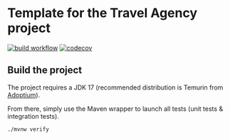 # Template for the Travel Agency project

[![build workflow](https://github.com/momsy/travel_agency/actions/workflows/build.yml/badge.svg)](https://github.com/momsy/travel_agency/actions)
[![codecov](https://codecov.io/gh/momsy/travel_agency/branch/main/graph/badge.svg)](https://codecov.io/gh/momsy/travel_agency)

## Build the project

The project requires a JDK 17 (recommended distribution is Temurin from [Adoptium](https://adoptium.net/)).

From there, simply use the Maven wrapper to launch all tests (unit tests & integration tests).

`./mvnw verify`
